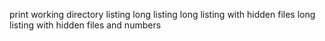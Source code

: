 print working directory
listing
long listing
long listing with hidden files
long listing with hidden files and numbers 

